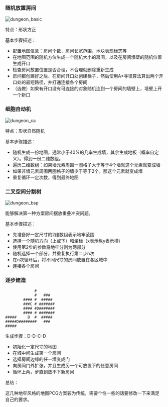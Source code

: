 ### 随机放置房间



![dungeon_basic](https://slsdo.github.io/procedural-dungeon/img/dungeon_basic.png)

特点：形状方正

基本步骤描述：

- 配置地图信息：房间个数，房间长宽范围，地块表现标志等
- 在地图范围的随机方位生成一个随机大小的房间，以及在房间墙壁的随机位置生成开口
- 检查房间放置位置是否合理，不合理就删除重新生成
- 房间都创建好之后，在房间开口处创建梯子，然后使用A*寻径算法算出两个开口处的最短路径，并打通连接各个房间
- （选做）如果有开口没有可连接的对象随机连到一个房间的墙壁上，墙壁上开一个新口

### 细胞自动机

![dungeon_ca](https://slsdo.github.io/procedural-dungeon/img/dungeon_ca.png)

特点：形状自然随机

基本步骤描述：

- 随机生成一份地图，通常小于40%的几率生成墙，其余生成地板（概率自定义）。得到一份二维数组。
- 遍历二维数组：如果墙元素周围一圈格子大于等于4个墙就这个元素就变成墙
- 如果非墙元素周围两圈格子的墙少于等于2个，那这个元素就变成墙
- 重复循环一定次数，得到最终地图

### 二叉空间分割树

![dungeon_bsp](https://slsdo.github.io/procedural-dungeon/img/dungeon_bsp.png)

能够解决第一种方案房间摆放重叠冲突问题。

基本步骤描述：

- 先准备好一定尺寸的2维数组表示地牢范围
- 选择一个随机方向（上或下）和坐标（x表示纵y表示横）
- 使用第2步的参数将地牢分割为两部分
- 随机选择一个部分，并重复执行第二步n次
- 在n次循环后，将不同尺寸的房间放置在各区域中
- 连接各个房间

### 逐步建造

```
             #
             #   ###
        #### #  #####
        ###C # #######
        #### #D#######
        #### # #######
#####     D  #  #####
#####D########   ###
#####
```

生成步骤：D-D-C-D

- 初始化一定尺寸的地图
- 在城中间生成第一个房间
- 选择房间边缘的任一墙变成门
- 向房间门外扩张，并且生成另一个可放置下的任意房间
- 循环上两，步直到放不下新房间



总结：

这几种地牢风格的地图PCG方案较为传统，需要个性一些的话要修改一下来满足自己的要求。